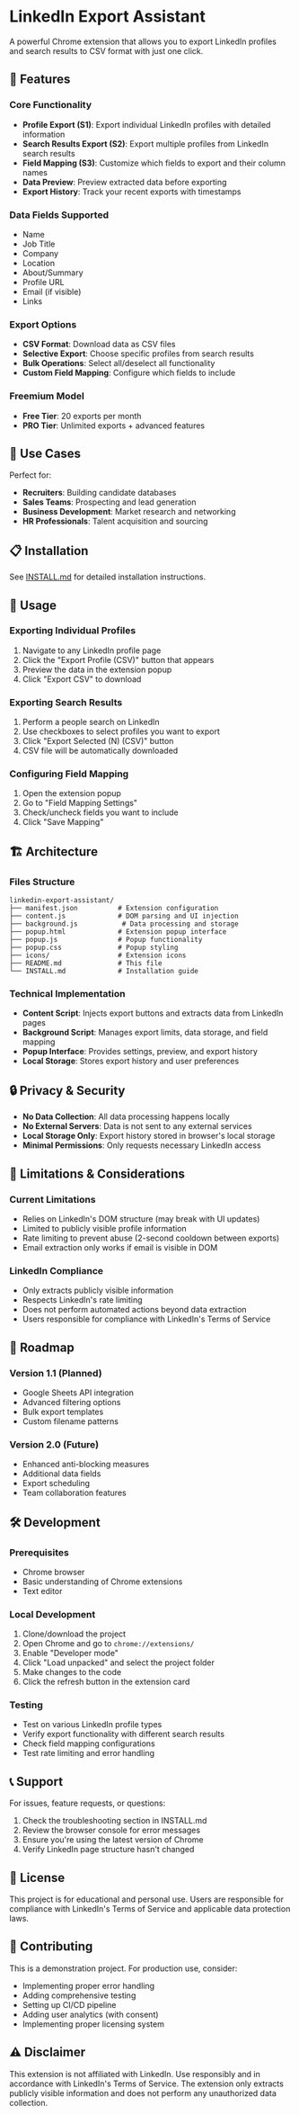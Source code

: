 # LinkedIn Export Assistant

A powerful Chrome extension that allows you to export LinkedIn profiles and search results to CSV format with just one click.

## 🚀 Features

### Core Functionality
- **Profile Export (S1)**: Export individual LinkedIn profiles with detailed information
- **Search Results Export (S2)**: Export multiple profiles from LinkedIn search results
- **Field Mapping (S3)**: Customize which fields to export and their column names
- **Data Preview**: Preview extracted data before exporting
- **Export History**: Track your recent exports with timestamps

### Data Fields Supported
- Name
- Job Title
- Company
- Location
- About/Summary
- Profile URL
- Email (if visible)
- Links

### Export Options
- **CSV Format**: Download data as CSV files
- **Selective Export**: Choose specific profiles from search results
- **Bulk Operations**: Select all/deselect all functionality
- **Custom Field Mapping**: Configure which fields to include

### Freemium Model
- **Free Tier**: 20 exports per month
- **PRO Tier**: Unlimited exports + advanced features

## 🎯 Use Cases

Perfect for:
- **Recruiters**: Building candidate databases
- **Sales Teams**: Prospecting and lead generation
- **Business Development**: Market research and networking
- **HR Professionals**: Talent acquisition and sourcing

## 📋 Installation

See [INSTALL.md](INSTALL.md) for detailed installation instructions.

## 🔧 Usage

### Exporting Individual Profiles
1. Navigate to any LinkedIn profile page
2. Click the "Export Profile (CSV)" button that appears
3. Preview the data in the extension popup
4. Click "Export CSV" to download

### Exporting Search Results
1. Perform a people search on LinkedIn
2. Use checkboxes to select profiles you want to export
3. Click "Export Selected (N) (CSV)" button
4. CSV file will be automatically downloaded

### Configuring Field Mapping
1. Open the extension popup
2. Go to "Field Mapping Settings"
3. Check/uncheck fields you want to include
4. Click "Save Mapping"

## 🏗️ Architecture

### Files Structure
```
linkedin-export-assistant/
├── manifest.json          # Extension configuration
├── content.js             # DOM parsing and UI injection
├── background.js           # Data processing and storage
├── popup.html             # Extension popup interface
├── popup.js               # Popup functionality
├── popup.css              # Popup styling
├── icons/                 # Extension icons
├── README.md              # This file
└── INSTALL.md             # Installation guide
```

### Technical Implementation
- **Content Script**: Injects export buttons and extracts data from LinkedIn pages
- **Background Script**: Manages export limits, data storage, and field mapping
- **Popup Interface**: Provides settings, preview, and export history
- **Local Storage**: Stores export history and user preferences

## 🔒 Privacy & Security

- **No Data Collection**: All data processing happens locally
- **No External Servers**: Data is not sent to any external services
- **Local Storage Only**: Export history stored in browser's local storage
- **Minimal Permissions**: Only requests necessary LinkedIn access

## 🚧 Limitations & Considerations

### Current Limitations
- Relies on LinkedIn's DOM structure (may break with UI updates)
- Limited to publicly visible profile information
- Rate limiting to prevent abuse (2-second cooldown between exports)
- Email extraction only works if email is visible in DOM

### LinkedIn Compliance
- Only extracts publicly visible information
- Respects LinkedIn's rate limiting
- Does not perform automated actions beyond data extraction
- Users responsible for compliance with LinkedIn's Terms of Service

## 🔮 Roadmap

### Version 1.1 (Planned)
- Google Sheets API integration
- Advanced filtering options
- Bulk export templates
- Custom filename patterns

### Version 2.0 (Future)
- Enhanced anti-blocking measures
- Additional data fields
- Export scheduling
- Team collaboration features

## 🛠️ Development

### Prerequisites
- Chrome browser
- Basic understanding of Chrome extensions
- Text editor

### Local Development
1. Clone/download the project
2. Open Chrome and go to `chrome://extensions/`
3. Enable "Developer mode"
4. Click "Load unpacked" and select the project folder
5. Make changes to the code
6. Click the refresh button in the extension card

### Testing
- Test on various LinkedIn profile types
- Verify export functionality with different search results
- Check field mapping configurations
- Test rate limiting and error handling

## 📞 Support

For issues, feature requests, or questions:
1. Check the troubleshooting section in INSTALL.md
2. Review the browser console for error messages
3. Ensure you're using the latest version of Chrome
4. Verify LinkedIn page structure hasn't changed

## 📄 License

This project is for educational and personal use. Users are responsible for compliance with LinkedIn's Terms of Service and applicable data protection laws.

## 🤝 Contributing

This is a demonstration project. For production use, consider:
- Implementing proper error handling
- Adding comprehensive testing
- Setting up CI/CD pipeline
- Adding user analytics (with consent)
- Implementing proper licensing system

## ⚠️ Disclaimer

This extension is not affiliated with LinkedIn. Use responsibly and in accordance with LinkedIn's Terms of Service. The extension only extracts publicly visible information and does not perform any unauthorized data collection.

